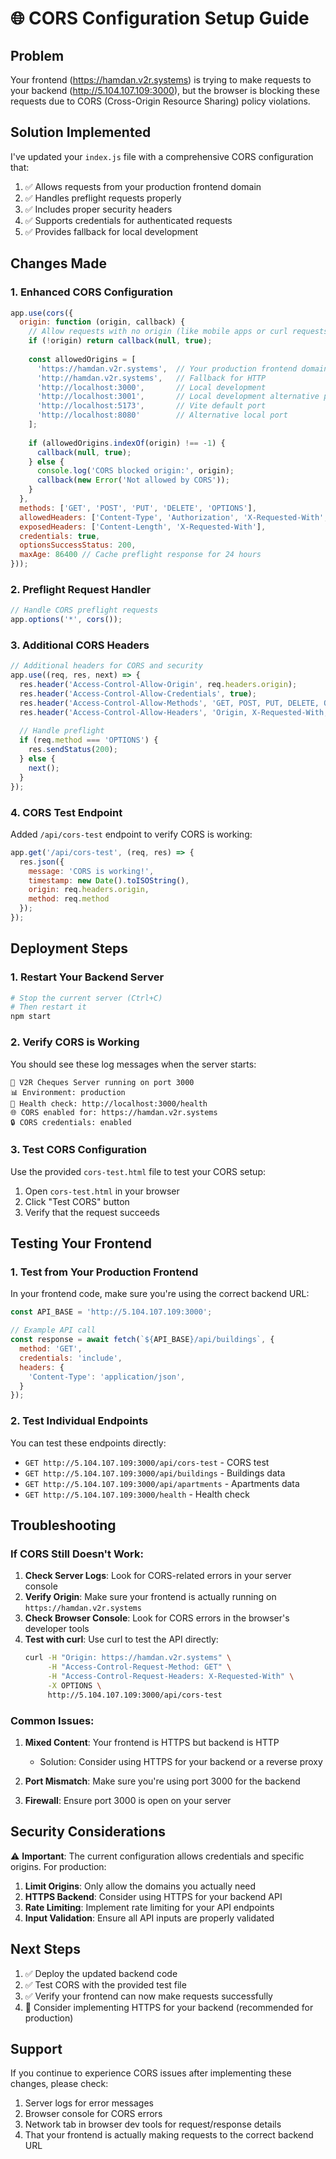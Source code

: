 # 🌐 CORS Configuration Setup Guide

## Problem
Your frontend (https://hamdan.v2r.systems) is trying to make requests to your backend (http://5.104.107.109:3000), but the browser is blocking these requests due to CORS (Cross-Origin Resource Sharing) policy violations.

## Solution Implemented
I've updated your `index.js` file with a comprehensive CORS configuration that:

1. ✅ Allows requests from your production frontend domain
2. ✅ Handles preflight requests properly
3. ✅ Includes proper security headers
4. ✅ Supports credentials for authenticated requests
5. ✅ Provides fallback for local development

## Changes Made

### 1. Enhanced CORS Configuration
```javascript
app.use(cors({
  origin: function (origin, callback) {
    // Allow requests with no origin (like mobile apps or curl requests)
    if (!origin) return callback(null, true);
    
    const allowedOrigins = [
      'https://hamdan.v2r.systems',  // Your production frontend domain
      'http://hamdan.v2r.systems',   // Fallback for HTTP
      'http://localhost:3000',       // Local development
      'http://localhost:3001',       // Local development alternative port
      'http://localhost:5173',       // Vite default port
      'http://localhost:8080'        // Alternative local port
    ];
    
    if (allowedOrigins.indexOf(origin) !== -1) {
      callback(null, true);
    } else {
      console.log('CORS blocked origin:', origin);
      callback(new Error('Not allowed by CORS'));
    }
  },
  methods: ['GET', 'POST', 'PUT', 'DELETE', 'OPTIONS'],
  allowedHeaders: ['Content-Type', 'Authorization', 'X-Requested-With', 'Accept'],
  exposedHeaders: ['Content-Length', 'X-Requested-With'],
  credentials: true,
  optionsSuccessStatus: 200,
  maxAge: 86400 // Cache preflight response for 24 hours
}));
```

### 2. Preflight Request Handler
```javascript
// Handle CORS preflight requests
app.options('*', cors());
```

### 3. Additional CORS Headers
```javascript
// Additional headers for CORS and security
app.use((req, res, next) => {
  res.header('Access-Control-Allow-Origin', req.headers.origin);
  res.header('Access-Control-Allow-Credentials', true);
  res.header('Access-Control-Allow-Methods', 'GET, POST, PUT, DELETE, OPTIONS');
  res.header('Access-Control-Allow-Headers', 'Origin, X-Requested-With, Content-Type, Accept, Authorization');
  
  // Handle preflight
  if (req.method === 'OPTIONS') {
    res.sendStatus(200);
  } else {
    next();
  }
});
```

### 4. CORS Test Endpoint
Added `/api/cors-test` endpoint to verify CORS is working:
```javascript
app.get('/api/cors-test', (req, res) => {
  res.json({ 
    message: 'CORS is working!', 
    timestamp: new Date().toISOString(),
    origin: req.headers.origin,
    method: req.method
  });
});
```

## Deployment Steps

### 1. Restart Your Backend Server
```bash
# Stop the current server (Ctrl+C)
# Then restart it
npm start
```

### 2. Verify CORS is Working
You should see these log messages when the server starts:
```
🚀 V2R Cheques Server running on port 3000
📊 Environment: production
🔗 Health check: http://localhost:3000/health
🌐 CORS enabled for: https://hamdan.v2r.systems
🔒 CORS credentials: enabled
```

### 3. Test CORS Configuration
Use the provided `cors-test.html` file to test your CORS setup:

1. Open `cors-test.html` in your browser
2. Click "Test CORS" button
3. Verify that the request succeeds

## Testing Your Frontend

### 1. Test from Your Production Frontend
In your frontend code, make sure you're using the correct backend URL:
```javascript
const API_BASE = 'http://5.104.107.109:3000';

// Example API call
const response = await fetch(`${API_BASE}/api/buildings`, {
  method: 'GET',
  credentials: 'include',
  headers: {
    'Content-Type': 'application/json',
  }
});
```

### 2. Test Individual Endpoints
You can test these endpoints directly:
- `GET http://5.104.107.109:3000/api/cors-test` - CORS test
- `GET http://5.104.107.109:3000/api/buildings` - Buildings data
- `GET http://5.104.107.109:3000/api/apartments` - Apartments data
- `GET http://5.104.107.109:3000/health` - Health check

## Troubleshooting

### If CORS Still Doesn't Work:

1. **Check Server Logs**: Look for CORS-related errors in your server console
2. **Verify Origin**: Make sure your frontend is actually running on `https://hamdan.v2r.systems`
3. **Check Browser Console**: Look for CORS errors in the browser's developer tools
4. **Test with curl**: Use curl to test the API directly:
   ```bash
   curl -H "Origin: https://hamdan.v2r.systems" \
        -H "Access-Control-Request-Method: GET" \
        -H "Access-Control-Request-Headers: X-Requested-With" \
        -X OPTIONS \
        http://5.104.107.109:3000/api/cors-test
   ```

### Common Issues:

1. **Mixed Content**: Your frontend is HTTPS but backend is HTTP
   - Solution: Consider using HTTPS for your backend or a reverse proxy
   
2. **Port Mismatch**: Make sure you're using port 3000 for the backend
   
3. **Firewall**: Ensure port 3000 is open on your server

## Security Considerations

⚠️ **Important**: The current configuration allows credentials and specific origins. For production:

1. **Limit Origins**: Only allow the domains you actually need
2. **HTTPS Backend**: Consider using HTTPS for your backend API
3. **Rate Limiting**: Implement rate limiting for your API endpoints
4. **Input Validation**: Ensure all API inputs are properly validated

## Next Steps

1. ✅ Deploy the updated backend code
2. ✅ Test CORS with the provided test file
3. ✅ Verify your frontend can now make requests successfully
4. 🔄 Consider implementing HTTPS for your backend (recommended for production)

## Support

If you continue to experience CORS issues after implementing these changes, please check:
1. Server logs for error messages
2. Browser console for CORS errors
3. Network tab in browser dev tools for request/response details
4. That your frontend is actually making requests to the correct backend URL

